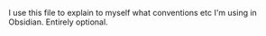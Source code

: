 I use this file to explain to myself what conventions etc I'm using in Obsidian. Entirely optional.
